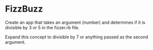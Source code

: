 # FizzBuzz 

Create an app that takes an argument (number) and determines if it is divisible by 3 or 5 in the fizzer.rb file.  

Expand this concept to divisible by 7 or anything passed as the second argument.

